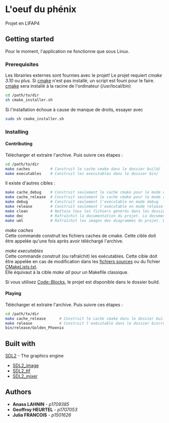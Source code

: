 # L'oeuf du phénix

Projet en LIFAP4

## Getting started

Pour le moment, l'application ne fonctionne que sous Linux.

### Prerequisites

Les librairies externes sont fournies avec le projet! Le projet requiert *cmake 3.10* ou plus.
Si [cmake](http://cmake.org/) n'est pas installé, un script est founi pour le faire. 
[cmake](http://cmake.org/) sera installé à la racine de l'ordinateur (/usr/local/bin)
```bash
cd /path/to/dir
sh cmake_installer.sh
```
Si l'installation échoue à cause de manque de droits, essayer avec
```bash
sudo sh cmake_installer.sh
```

### Installing

#### Contributing
Télécharger et extraire l'archive. Puis suivre ces étapes :
```bash
cd /path/to/dir
make caches         # Construit le cache cmake dans le dossier build/
make executables    # Construit les executables dans le dossier bin/
```

Il existe d'autres cibles : 
```bash
make cache_debug    # Construit seulement le cache cmake pour le mode debug
make cache_release  # Construit seulement le cache cmake pour le mode release
make debug          # Construit seulement l'exécutable en mode debug
make release        # Construit seulement l'exécutable en mode release
make clean          # Nettoie tous les fichiers générés dans les dossiers doc/doxygen, doc/diagrams, build et bin
make doc            # Rafraîchit la documentation du projet. La documentation est initialement générée lors de la génération des caches
make uml            # Rafraîchit les images des diagrammes du projet. Les images sont initialement générées lors de la génération des caches

``` 

*make caches*<br/>
Cette commande construit les fichiers caches de cmake. Cette cible doit être appelée qu'une fois après avoir téléchargé l'archive.

*make executables*<br/>
Cette commande construit (ou rafraîchit) les exécutables. Cette cible doit être appelée en cas de modification dans les [fichiers sources](src) ou du fichier [CMakeLists.txt](CMakeLists.txt).<br/>
Elle équivaut à la cible *make all* pour un Makefile classique.

Si vous utilisez [Code::Blocks](http://www.codeblocks.org/), le projet est disponible dans le dossier build.

#### Playing
Télécharger et extraire l'archive. Puis suivre ces étapes :
```bash
cd /path/to/dir
make cache_release      # Construit le cache cmake dans le dossier build/release
make release            # Construit l'exécutable dans le dossier bin/release
bin/release/Golden_Phoenix
```

## Built with

[SDL2](http://libsdl.org) - The graphics engine
* [SDL2_image](http://libsdl.org/SDL_image)
* [SDL2_ttf](http://libsdl.org/SDL_ttf)
* [SDL2_mixer](http://libsdl.org/SDL_mixer)

## Authors

* **Anass LAHNIN** - *p1709385*
* **Geoffroy HEURTEL** - *p1707053*
* **Julia FRANCOIS** - *p1501626*

